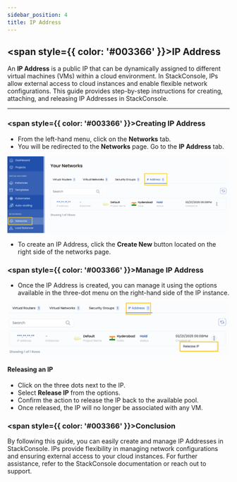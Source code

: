 ```yaml
---
sidebar_position: 4
title: IP Address
---
```


## <span style={{ color: '#003366' }}>IP Address</span>

An **IP Address** is a public IP that can be dynamically assigned to different virtual machines (VMs) within a cloud environment. In StackConsole, IPs allow external access to cloud instances and enable flexible network configurations. This guide provides step-by-step instructions for creating, attaching, and releasing IP Addresses in StackConsole.

--------

### <span style={{ color: '#003366' }}>Creating IP Address</span>

- From the left-hand menu, click on the **Networks** tab.
- You will be redirected to the **Networks** page. Go to the **IP Address** tab.

![IP Addresses Tab](images/ip_add.png)

- To create an IP Address, click the **Create New** button located on the right side of the networks page.

### <span style={{ color: '#003366' }}>Manage IP Address</span>

- Once the IP Address is created, you can manage it using the options available in the three-dot menu on the right-hand side of the IP instance.

![Manage IP](images/ip_add_2.png)

#### **Releasing an IP**

- Click on the three dots next to the IP.
- Select **Release IP** from the options.
- Confirm the action to release the IP back to the available pool.
- Once released, the IP will no longer be associated with any VM.

### <span style={{ color: '#003366' }}>Conclusion</span>

By following this guide, you can easily create and manage IP Addresses in StackConsole. IPs provide flexibility in managing network configurations and ensuring external access to your cloud instances. For further assistance, refer to the StackConsole documentation or reach out to support.
